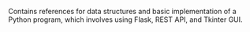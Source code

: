 Contains references for data structures and
basic implementation of a Python program, which involves using Flask, REST API, and Tkinter GUI.


